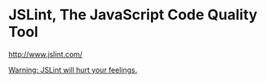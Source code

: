<!--
id: 843648015
link: http://kevinisom.info/post/843648015/jslint-the-javascript-code-quality-tool
slug: jslint-the-javascript-code-quality-tool
date: Thu Jul 22 2010 16:37:19 GMT+1200 (NZST)
raw: {"blog_name":"kevinisom","id":843648015,"post_url":"http://kevinisom.info/post/843648015/jslint-the-javascript-code-quality-tool","slug":"jslint-the-javascript-code-quality-tool","type":"link","date":"2010-07-22 04:37:19 GMT","timestamp":1279773439,"state":"published","format":"html","reblog_key":"jPJPaAir","tags":["javascript"],"short_url":"http://tmblr.co/Zw68YyoIGmF","highlighted":[],"bookmarklet":true,"note_count":0,"source_url":"http://www.jslint.com/","source_title":"jslint.com","title":"JSLint, The JavaScript Code Quality Tool","url":"http://www.jslint.com/","description":"<p><span><a href=\"http://www.JSLint.com/lint.html\" target=\"_blank\"><big>Warning: JSLint will hurt your feelings.</big></a></span></p>"}
publish: 2010-07-022
tags: javascript
title: JSLint, The JavaScript Code Quality Tool
-->


JSLint, The JavaScript Code Quality Tool
========================================

<http://www.jslint.com/>

<span>[Warning: JSLint will hurt your
feelings.](http://www.JSLint.com/lint.html)</span>


